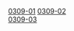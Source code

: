 [0309-01](https://cdn.jsdelivr.net/gh/ghkf85apmv/tars/0309/0309_.7z.001)  [0309-02](https://cdn.jsdelivr.net/gh/ghkf85apmv/tars/0309/0309_.7z.002)  
[0309-03](https://cdn.jsdelivr.net/gh/ghkf85apmv/tars/0308/0308.7z.001)  
